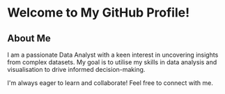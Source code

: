 # Welcome to My GitHub Profile!

## About Me
I am a passionate Data Analyst with a keen interest in uncovering insights from complex datasets. My goal is to utilise my skills in data analysis and visualisation to drive informed decision-making.


I'm always eager to learn and collaborate!  Feel free to connect with me. 

<!--
**Akeelaa/Akeelaa** is a ✨ _special_ ✨ repository because its `README.md` (this file) appears on your GitHub profile.

Here are some ideas to get you started:

- 🔭 I’m currently working on ...
- 🌱 I’m currently learning ...
- 👯 I’m looking to collaborate on ...
- 🤔 I’m looking for help with ...
- 💬 Ask me about ...
- 📫 How to reach me: ...
- 😄 Pronouns: ...
- ⚡ Fun fact: ...
-->
